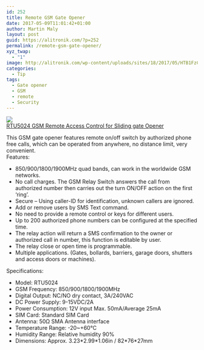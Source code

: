 ```yaml
---
id: 252
title: Remote GSM Gate Opener
date: 2017-05-09T11:01:42+01:00
author: Martin Maly
layout: post
guid: https://alitronik.com/?p=252
permalink: /remote-gsm-gate-opener/
xyz_twap:
  - "1"
image: http://alitronik.com/wp-content/uploads/sites/18/2017/05/HTB1FzCBOXXXXXc8aXXXq6xXFXXXq.jpg
categories:
  - Tip
tags:
  - Gate opener
  - GSM
  - remote
  - Security
---
```

<a href="http://s.click.aliexpress.com/e/eEQZBiE" target="_parent"><img src="//ae01.alicdn.com/kf/HTB1lpqBOXXXXXaIapXXq6xXFXXXv/Free-shipping-RTU5024-font-b-GSM-b-font-font-b-Gate-b-font-font-b-Opener.jpg_220x220.jpg" /><span style="display: block;">RTU5024 GSM Remote Access Control for Sliding gate Opener</span></a>

<div>
  This GSM gate opener features remote on/off switch by authorized phone free calls, which can be operated from anywhere, no distance limit, very convenient.
</div>

<div>
  Features:
</div>

  * 850/900/1800/1900MHz quad bands, can work in the worldwide GSM networks.
  * No call charges. The GSM Relay Switch answers the call from authorized number then carries out the turn ON/OFF action on the first &#8216;ring&#8217;.
  * Secure &#8211; Using caller-ID for identification, unknown callers are ignored.
  * Add or remove users by SMS Text command.
  * No need to provide a remote control or keys for different users.
  * Up to 200 authorized phone numbers can be configured at the specified time.
  * The relay action will return a SMS confirmation to the owner or authorized call in number, this function is editable by user.
  * The relay close or open time is programmable.
  * Multiple applications. (Gates, bollards, barriers, garage doors, shutters and access doors or machines).

<div>
  Specifications:
</div>

  * Model: RTU5024
  * GSM Frequency: 850/900/1800/1900MHz
  * Digital Output: NC/NO dry contact, 3A/240VAC
  * DC Power Supply: 9-15VDC/2A
  * Power Consumption: 12V input Max. 50mA/Average 25mA
  * SIM Card: Standard SIM Card
  * Antenna: 50Ω SMA Antenna interface
  * Temperature Range: -20~+60°C
  * Humidity Range: Relative humidity 90%
  * Dimensions: Approx. 3.23\*2.99\*1.06in / 82\*76\*27mm